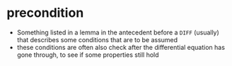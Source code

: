 precondition
============
- Something listed in a lemma in the antecedent before a `DIFF` (usually) that describes some conditions that are to be assumed
- these conditions are often also check after the differential equation has gone through, to see if some properties still hold
